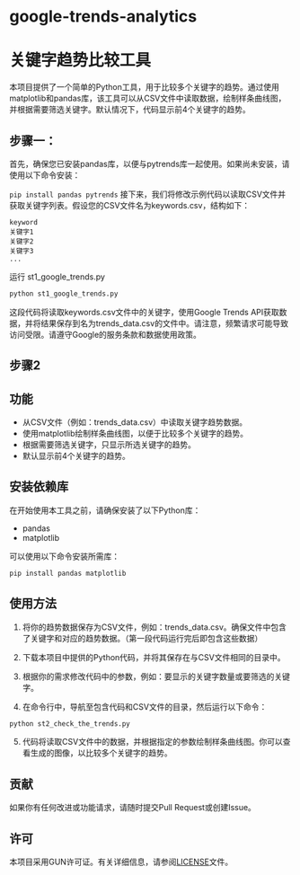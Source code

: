 # google-trends-analytics
# 关键字趋势比较工具

本项目提供了一个简单的Python工具，用于比较多个关键字的趋势。通过使用matplotlib和pandas库，该工具可以从CSV文件中读取数据，绘制样条曲线图，并根据需要筛选关键字。默认情况下，代码显示前4个关键字的趋势。

## 步骤一：

首先，确保您已安装pandas库，以便与pytrends库一起使用。如果尚未安装，请使用以下命令安装：

```pip install pandas pytrends```
接下来，我们将修改示例代码以读取CSV文件并获取关键字列表。假设您的CSV文件名为keywords.csv，结构如下：
```
keyword
关键字1
关键字2
关键字3
...
```
运行  st1_google_trends.py

```bash
python st1_google_trends.py
```
这段代码将读取keywords.csv文件中的关键字，使用Google Trends API获取数据，并将结果保存到名为trends_data.csv的文件中。请注意，频繁请求可能导致访问受限。请遵守Google的服务条款和数据使用政策。

## 步骤2
## 功能

- 从CSV文件（例如：trends_data.csv）中读取关键字趋势数据。
- 使用matplotlib绘制样条曲线图，以便于比较多个关键字的趋势。
- 根据需要筛选关键字，只显示所选关键字的趋势。
- 默认显示前4个关键字的趋势。

## 安装依赖库

在开始使用本工具之前，请确保安装了以下Python库：

- pandas
- matplotlib

可以使用以下命令安装所需库：

```bash
pip install pandas matplotlib
```

## 使用方法

1. 将你的趋势数据保存为CSV文件，例如：trends_data.csv。确保文件中包含了关键字和对应的趋势数据。（第一段代码运行完后即包含这些数据）

2. 下载本项目中提供的Python代码，并将其保存在与CSV文件相同的目录中。

3. 根据你的需求修改代码中的参数，例如：要显示的关键字数量或要筛选的关键字。

4. 在命令行中，导航至包含代码和CSV文件的目录，然后运行以下命令：

```bash
python st2_check_the_trends.py
```

5. 代码将读取CSV文件中的数据，并根据指定的参数绘制样条曲线图。你可以查看生成的图像，以比较多个关键字的趋势。

## 贡献

如果你有任何改进或功能请求，请随时提交Pull Request或创建Issue。

## 许可

本项目采用GUN许可证。有关详细信息，请参阅[LICENSE](LICENSE)文件。
